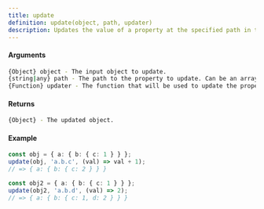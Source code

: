 ```yaml
---
title: update
definition: update(object, path, updater)
description: Updates the value of a property at the specified path in the provided object using the given updater function.
---
```



#### Arguments


```bash
{Object} object - The input object to update.
{string|any} path - The path to the property to update. Can be an array or a string.
{Function} updater - The function that will be used to update the property value.
```


#### Returns


```bash
{Object} - The updated object.
```


#### Example


```ts
const obj = { a: { b: { c: 1 } } };
update(obj, 'a.b.c', (val) => val + 1);
// => { a: { b: { c: 2 } } }

const obj2 = { a: { b: { c: 1 } } };
update(obj2, 'a.b.d', (val) => 2);
// => { a: { b: { c: 1, d: 2 } } }
```